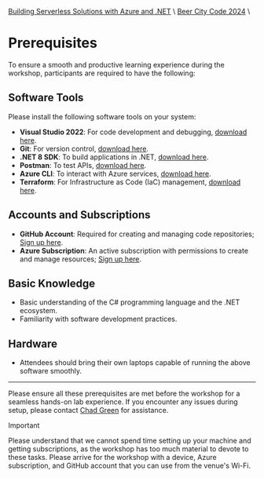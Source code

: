 [Building Serverless Solutions with Azure and .NET](https://github.com/TaleLearnCode/BuildingServerlessSolutions) \ [Beer City Code 2024](README.md)  \

# Prerequisites

To ensure a smooth and productive learning experience during the workshop, participants are required to have the following:

## Software Tools

Please install the following software tools on your system:

- **Visual Studio 2022**: For code development and debugging, [download here](https://visualstudio.microsoft.com/vs/).
- **Git**: For version control, [download here](https://git-scm.com/downloads).
- **.NET 8 SDK**: To build applications in .NET, [download here](https://dotnet.microsoft.com/en-us/download/dotnet/8.0).
- **Postman**: To test APIs, [download here](https://www.postman.com/downloads/).
- **Azure CLI**: To interact with Azure services, [download here](https://learn.microsoft.com/en-us/cli/azure/install-azure-cli).
- **Terraform**: For Infrastructure as Code (IaC) management, [download here](https://developer.hashicorp.com/terraform/install).

## Accounts and Subscriptions

- **GitHub Account**: Required for creating and managing code repositories; [Sign up here](https://github.com/join).
- **Azure Subscription**: An active subscription with permissions to create and manage resources; [Sign up here](https://azure.microsoft.com/en-us/free).

## Basic Knowledge

- Basic understanding of the C# programming language and the .NET ecosystem.
- Familiarity with software development practices.

## Hardware

- Attendees should bring their own laptops capable of running the above software smoothly.



---



Please ensure all these prerequisites are met before the workshop for a seamless hands-on lab experience. If you encounter any issues during setup, please contact [Chad Green](mailto:chadgreen@chadgreen.com?subject=Prerequisite%20Assistance:%20Buildling%20Serverless%20Solutions%20Workshop) for assistance.

> [!IMPORTANT] 
>
> Please understand that we cannot spend time setting up your machine and getting subscriptions, as the workshop has too much material to devote to these tasks. Please arrive for the workshop with a device, Azure subscription, and GitHub account that you can use from the venue's Wi-Fi.
